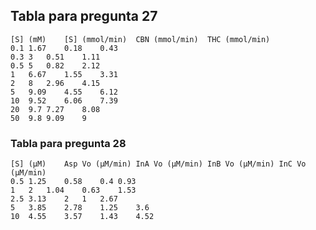 ## Tabla para pregunta 27

```
[S] (mM)	[S] (mmol/min)	CBN (mmol/min)	THC (mmol/min)
0.1	1.67	0.18	0.43
0.3	3	0.51	1.11
0.5	5	0.82	2.12
1	6.67	1.55	3.31
2	8	2.96	4.15
5	9.09	4.55	6.12
10	9.52	6.06	7.39
20	9.7	7.27	8.08
50	9.8	9.09	9
```

### Tabla para pregunta 28

```
[S] (μM)	Asp Vo (μM/min)	InA Vo (μM/min)	InB Vo (μM/min)	InC Vo (μM/min)
0.5	1.25	0.58	0.4	0.93
1	2	1.04	0.63	1.53
2.5	3.13	2	1	2.67
5	3.85	2.78	1.25	3.6
10	4.55	3.57	1.43	4.52
```

